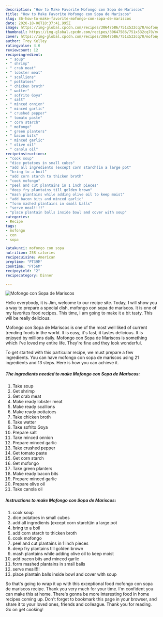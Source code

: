 ```yaml
---
description: "How to Make Favorite Mofongo con Sopa de Mariscos"
title: "How to Make Favorite Mofongo con Sopa de Mariscos"
slug: 86-how-to-make-favorite-mofongo-con-sopa-de-mariscos
date: 2020-10-08T10:37:41.995Z
image: https://img-global.cpcdn.com/recipes/30647586/751x532cq70/mofongo-con-sopa-de-mariscos-recipe-main-photo.jpg
thumbnail: https://img-global.cpcdn.com/recipes/30647586/751x532cq70/mofongo-con-sopa-de-mariscos-recipe-main-photo.jpg
cover: https://img-global.cpcdn.com/recipes/30647586/751x532cq70/mofongo-con-sopa-de-mariscos-recipe-main-photo.jpg
author: Troy Kelley
ratingvalue: 4.6
reviewcount: 12
recipeingredient:
- " soup"
- " shrimp"
- " crab meat"
- " lobster meat"
- " scallions"
- " pottatoes"
- " chicken broth"
- " watter"
- " sofrito Goya"
- " salt"
- " minced onnion"
- " minced garlic"
- " crushed pepper"
- " tomato paste"
- " corn starch"
- " mofongo"
- " green planters"
- " bacon bits"
- " minced garlic"
- " olive oil"
- " canola oil"
recipeinstructions:
- "cook soup"
- "dice potatoes in small cubes"
- "add all ingredients (except corn starch)in a large pot"
- "bring to a boil"
- "add corn starch to thicken broth"
- "cook mofongo"
- "peel and cut plantains in 1 inch pieces"
- "deep fry plantains till golden brown"
- "mash plantains while adding olive oil to keep moist"
- "add bacon bits and minced garlic"
- "form mashed plantains in small balls"
- "serve meal!!!!"
- "place plantain balls inside bowl and cover with soup"
categories:
- Recipe
tags:
- mofongo
- con
- sopa

katakunci: mofongo con sopa 
nutrition: 258 calories
recipecuisine: American
preptime: "PT39M"
cooktime: "PT56M"
recipeyield: "2"
recipecategory: Dinner

---
```



![Mofongo con Sopa de Mariscos](https://img-global.cpcdn.com/recipes/30647586/751x532cq70/mofongo-con-sopa-de-mariscos-recipe-main-photo.jpg)

Hello everybody, it is Jim, welcome to our recipe site. Today, I will show you a way to prepare a special dish, mofongo con sopa de mariscos. It is one of my favorites food recipes. This time, I am going to make it a bit tasty. This will be really delicious.

Mofongo con Sopa de Mariscos is one of the most well liked of current trending foods in the world. It is easy, it's fast, it tastes delicious. It is enjoyed by millions daily. Mofongo con Sopa de Mariscos is something which I've loved my entire life. They're fine and they look wonderful.




To get started with this particular recipe, we must prepare a few ingredients. You can have mofongo con sopa de mariscos using 21 ingredients and 13 steps. Here is how you can achieve it.

<!--inarticleads1-->

##### The ingredients needed to make Mofongo con Sopa de Mariscos:

1. Take  soup
1. Get  shrimp
1. Get  crab meat
1. Make ready  lobster meat
1. Make ready  scallions
1. Make ready  pottatoes
1. Take  chicken broth
1. Take  watter
1. Take  sofrito Goya
1. Prepare  salt
1. Take  minced onnion
1. Prepare  minced garlic
1. Take  crushed pepper
1. Get  tomato paste
1. Get  corn starch
1. Get  mofongo
1. Take  green planters
1. Make ready  bacon bits
1. Prepare  minced garlic
1. Prepare  olive oil
1. Take  canola oil




<!--inarticleads2-->

##### Instructions to make Mofongo con Sopa de Mariscos:

1. cook soup
1. dice potatoes in small cubes
1. add all ingredients (except corn starch)in a large pot
1. bring to a boil
1. add corn starch to thicken broth
1. cook mofongo
1. peel and cut plantains in 1 inch pieces
1. deep fry plantains till golden brown
1. mash plantains while adding olive oil to keep moist
1. add bacon bits and minced garlic
1. form mashed plantains in small balls
1. serve meal!!!!
1. place plantain balls inside bowl and cover with soup




So that's going to wrap it up with this exceptional food mofongo con sopa de mariscos recipe. Thank you very much for your time. I'm confident you can make this at home. There's gonna be more interesting food in home recipes coming up. Don't forget to bookmark this page in your browser, and share it to your loved ones, friends and colleague. Thank you for reading. Go on get cooking!
